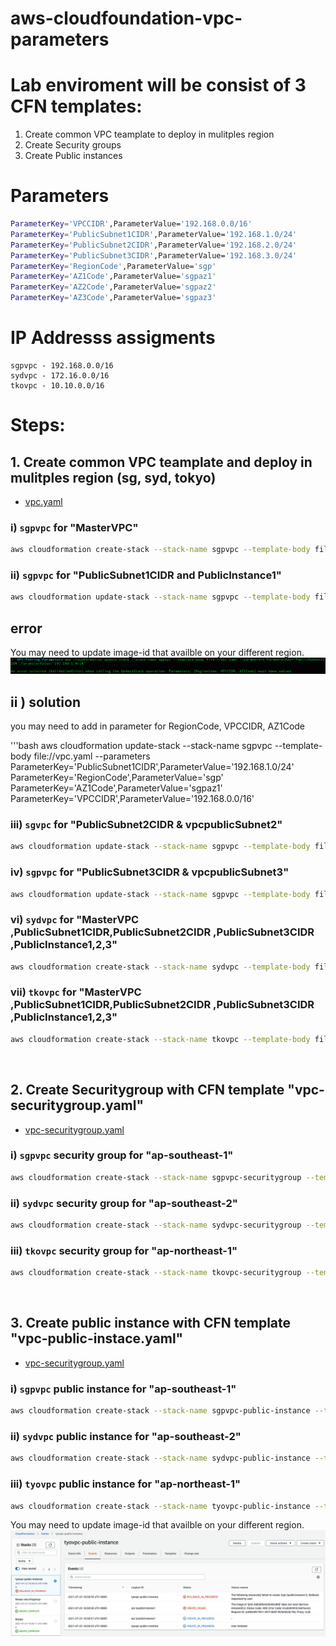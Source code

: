 # aws-cloudfoundation-vpc-parameters

# Lab enviroment will be consist of 3 CFN templates: 
1. Create common VPC teamplate to deploy in mulitples region 
2. Create Security groups
3. Create Public instances

# Parameters 
```bash
ParameterKey='VPCCIDR',ParameterValue='192.168.0.0/16'
ParameterKey='PublicSubnet1CIDR',ParameterValue='192.168.1.0/24'
ParameterKey='PublicSubnet2CIDR',ParameterValue='192.168.2.0/24'
ParameterKey='PublicSubnet3CIDR',ParameterValue='192.168.3.0/24'
ParameterKey='RegionCode',ParameterValue='sgp'
ParameterKey='AZ1Code',ParameterValue='sgpaz1'
ParameterKey='AZ2Code',ParameterValue='sgpaz2'
ParameterKey='AZ3Code',ParameterValue='sgpaz3'
```

# IP Addresss assigments 
```
sgpvpc - 192.168.0.0/16
sydvpc - 172.16.0.0/16
tkovpc - 10.10.0.0/16
```

# Steps: 

## 1. Create common VPC teamplate and deploy in mulitples region (sg, syd, tokyo)
- [vpc.yaml](./Templates/vpc.yaml)

### i)  `sgpvpc` for "MasterVPC" 

```bash
aws cloudformation create-stack --stack-name sgpvpc --template-body file://vpc.yaml --parameters ParameterKey='VPCCIDR',,ParameterValue='192.168.0.0/16'
```
### ii) `sgpvpc` for "PublicSubnet1CIDR and PublicInstance1" 

```bash
aws cloudformation update-stack --stack-name sgpvpc --template-body file://vpc.yaml --parameters ParameterKey='PublicSubnet1CIDR',ParameterValue='192.168.1.0/24'
```
## error
You may need to update image-id that availble on your different region.
![Error image](outputs-images/error1.png)

## ii ) solution
you may need to add in parameter for RegionCode, VPCCIDR, AZ1Code

'''bash
aws cloudformation update-stack --stack-name sgpvpc --template-body file://vpc.yaml --parameters ParameterKey='PublicSubnet1CIDR',ParameterValue='192.168.1.0/24' ParameterKey='RegionCode',ParameterValue='sgp' ParameterKey='AZ1Code',ParameterValue='sgpaz1' ParameterKey='VPCCIDR',ParameterValue='192.168.0.0/16'

### iii) `sgvpc` for "PublicSubnet2CIDR & vpcpublicSubnet2"

```bash
aws cloudformation update-stack --stack-name sgpvpc --template-body file://vpc.yaml --parameters ParameterKey='PublicSubnet1CIDR',ParameterValue='192.168.1.0/24' ParameterKey='RegionCode',ParameterValue='sgp' ParameterKey='AZ1Code',ParameterValue='sgpaz1' ParameterKey='VPCCIDR',ParameterValue='192.168.0.0/16' ParameterKey='PublicSubnet2CIDR',ParameterValue='192.168.2.0/24' ParameterKey='AZ2Code',ParameterValue='sgpaz2' ParameterKey='PublicSubnet3CIDR'
```


### iv) `sgpvpc` for "PublicSubnet3CIDR & vpcpublicSubnet3"

```bash
aws cloudformation update-stack --stack-name sgpvpc --template-body file://vpc.yaml --parameters ParameterKey='PublicSubnet1CIDR',ParameterValue='192.168.1.0/24' ParameterKey='RegionCode',ParameterValue='sgp' ParameterKey='AZ1Code',ParameterValue='sgpaz1' ParameterKey='VPCCIDR',ParameterValue='192.168.0.0/16' ParameterKey='PublicSubnet2CIDR',ParameterValue='192.168.2.0/24' ParameterKey='AZ2Code',ParameterValue='sgpaz2' ParameterKey='PublicSubnet3CIDR',ParameterValue='192.168.3.0/24' ParameterKey='AZ3Code',ParameterValue='sgpaz3'
```

### vi) `sydvpc` for "MasterVPC ,PublicSubnet1CIDR,PublicSubnet2CIDR ,PublicSubnet3CIDR ,PublicInstance1,2,3" 

```bash 
aws cloudformation create-stack --stack-name sydvpc --template-body file://vpc.yaml --parameters ParameterKey='VPCCIDR',ParameterValue='172.16.0.0/16' ParameterKey='PublicSubnet1CIDR',ParameterValue='172.16.1.0/24' ParameterKey='PublicSubnet2CIDR',ParameterValue='172.16.2.0/24' ParameterKey='PublicSubnet3CIDR',ParameterValue='172.16.3.0/24' ParameterKey='RegionCode',ParameterValue='syd' ParameterKey='AZ1Code',ParameterValue='sydaz1' ParameterKey='AZ2Code',ParameterValue='sydaz2' ParameterKey='AZ3Code',ParameterValue='sydaz3' --region ap-southeast-2
```


### vii) `tkovpc` for "MasterVPC ,PublicSubnet1CIDR,PublicSubnet2CIDR ,PublicSubnet3CIDR ,PublicInstance1,2,3" 
```bash 
aws cloudformation create-stack --stack-name tkovpc --template-body file://vpc.yaml --parameters ParameterKey='VPCCIDR',ParameterValue='10.10.0.0/16' ParameterKey='PublicSubnet1CIDR',ParameterValue='10.10.1.0/24' ParameterKey='PublicSubnet2CIDR',ParameterValue='10.10.2.0/24' ParameterKey='PublicSubnet3CIDR',ParameterValue='10.10.3.0/24' ParameterKey='RegionCode',ParameterValue='tko' ParameterKey='AZ1Code',ParameterValue='tkoaz1' ParameterKey='AZ2Code',ParameterValue='tkoaz2' ParameterKey='AZ3Code',ParameterValue='tkoaz3' --region ap-northeast-1
```

<br>

## 2. Create Securitygroup with CFN template "vpc-securitygroup.yaml"
- [vpc-securitygroup.yaml](./Templates/vpc-securitygroup.yaml)

### i) `sgpvpc` security group for "ap-southeast-1" 
```bash
aws cloudformation create-stack --stack-name sgpvpc-securitygroup --template-body file://vpc-securitygroup.yaml --parameters ParameterKey='vpcStackName',ParameterValue='sgpvpc' --region ap-southeast-1
```

### ii) `sydvpc` security group for "ap-southeast-2" 
```bash 
aws cloudformation create-stack --stack-name sydvpc-securitygroup --template-body file://vpc-securitygroup.yaml --parameters ParameterKey='vpcStackName',ParameterValue='sydvpc' --region ap-southeast-2
```

### iii) `tkovpc` security group for "ap-northeast-1" 
```bash
aws cloudformation create-stack --stack-name tkovpc-securitygroup --template-body file://vpc-securitygroup.yaml --parameters ParameterKey='vpcStackName',ParameterValue='tkovpc' --region ap-northeast-1
```

<br>

## 3. Create public instance with CFN template "vpc-public-instace.yaml"
- [vpc-securitygroup.yaml](./Templates/vpc-public-instance.yaml)

### i) `sgpvpc` public instance for "ap-southeast-1" 

```bash
aws cloudformation create-stack --stack-name sgpvpc-public-instance --template-body file://vpc-public-instance.yaml --parameters ParameterKey='vpcsecurityGroupStackName',ParameterValue='sgpvpc-securitygroup' ParameterKey='vpcStackName',ParameterValue='sgpvpc' --region ap-southeast-1
```

### ii) `sydvpc` public instance for "ap-southeast-2" 

```bash
aws cloudformation create-stack --stack-name sydvpc-public-instance --template-body file://vpc-public-instance.yaml --parameters ParameterKey='vpcsecurityGroupStackName',ParameterValue='sydvpc-securitygroup' ParameterKey='vpcStackName',ParameterValue='sydvpc' --region ap-southeast-1
```

### iii) `tyovpc` public instance for "ap-northeast-1" 

```bash
aws cloudformation create-stack --stack-name tyovpc-public-instance --template-body file://vpc-public-instance.yaml --parameters ParameterKey='vpcsecurityGroupStackName',ParameterValue='tkovpc-securitygroup' ParameterKey='vpcStackName',ParameterValue='tkovpc' --region ap-northeast-1
```
You may need to update image-id that availble on your different region.
![header image](outputs-images/instance-imageid-err-01.png)
